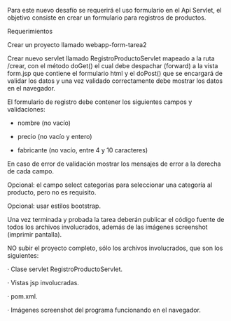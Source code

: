 Para este nuevo desafío se requerirá el uso formulario en el Api Servlet, el objetivo consiste en crear un formulario para registros de productos.

Requerimientos

Crear un proyecto llamado webapp-form-tarea2

Crear nuevo servlet llamado RegistroProductoServlet mapeado a la ruta /crear, con el método doGet() el cual debe despachar (forward) a la vista form.jsp que contiene el formulario html y el doPost() que se encargará de validar los datos y una vez validado correctamente debe mostrar los datos en el navegador.

El formulario de registro debe contener los siguientes campos y validaciones:

- nombre (no vacío)

- precio (no vacío y entero)

- fabricante (no vacío, entre 4 y 10 caracteres)

En caso de error de validación mostrar los mensajes de error a la derecha de cada campo.

Opcional: el campo select categorias para seleccionar una categoría al producto, pero no es requisito.

Opcional: usar estilos bootstrap.

Una vez terminada y probada la tarea deberán publicar el código fuente de todos los archivos involucrados, además de las imágenes screenshot (imprimir pantalla).

NO subir el proyecto completo, sólo los archivos involucrados, que son los siguientes:

· Clase servlet RegistroProductoServlet.

· Vistas jsp involucradas.

· pom.xml.

· Imágenes screenshot del programa funcionando en el navegador.
